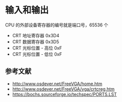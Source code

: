 # 输入和输出

CPU 的外部设备寄存器的编号就是端口号，65536 个

- CRT 地址寄存器 0x3D4
- CRT 数据寄存器 0x3D5
- CRT 光标位置 - 高位 0xF
- CRT 光标位置 - 低位 0xF

## 参考文献

- <http://www.osdever.net/FreeVGA/home.htm>
- <http://www.osdever.net/FreeVGA/vga/crtcreg.htm>
- <https://bochs.sourceforge.io/techspec/PORTS.LST>